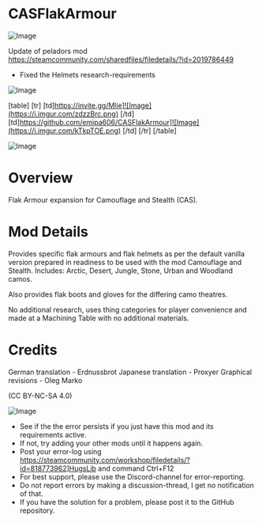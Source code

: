 # CASFlakArmour

![Image](https://i.imgur.com/WAEzk68.png)

Update of peladors mod
https://steamcommunity.com/sharedfiles/filedetails/?id=2019786449

- Fixed the Helmets research-requirements

![Image](https://i.imgur.com/7Gzt3Rg.png)


[table]
	[tr]
		[td]https://invite.gg/Mlie]![Image](https://i.imgur.com/zdzzBrc.png)
[/td]
		[td]https://github.com/emipa606/CASFlakArmour]![Image](https://i.imgur.com/kTkpTOE.png)
[/td]
	[/tr]
[/table]
	
![Image](https://i.imgur.com/NOW7jU1.png)


# Overview


Flak Armour expansion for Camouflage and Stealth (CAS).


# Mod Details


Provides specific flak armours and flak helmets as per the default vanilla version prepared in readiness to be used with the mod Camouflage and Stealth. Includes: Arctic, Desert, Jungle, Stone, Urban and Woodland camos.

Also provides flak boots and gloves for the differing camo theatres.

No additional research, uses thing categories for player convenience and made at a Machining Table with no additional materials.

# Credits


German translation - Erdnussbrot
Japanese translation - Proxyer
Graphical revisions - Oleg Marko

(CC BY-NC-SA 4.0)


![Image](https://i.imgur.com/Rs6T6cr.png)



-  See if the the error persists if you just have this mod and its requirements active.
-  If not, try adding your other mods until it happens again.
-  Post your error-log using https://steamcommunity.com/workshop/filedetails/?id=818773962]HugsLib and command Ctrl+F12
-  For best support, please use the Discord-channel for error-reporting.
-  Do not report errors by making a discussion-thread, I get no notification of that.
-  If you have the solution for a problem, please post it to the GitHub repository.



